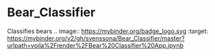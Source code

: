 # Bear_Classifier
Classifies bears 
.. image:: https://mybinder.org/badge_logo.svg
 :target: https://mybinder.org/v2/gh/svenssona/Bear_Classifier/master?urlpath=voila%2Frender%2FBear%20Classifier%20App.ipynb
